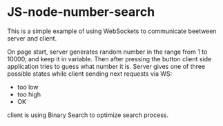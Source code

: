 # JS-node-number-search

This is a simple example of using WebSockets to communicate beetween server and client.

On page start, server generates random number in the range from 1 to 10000, and keep it in variable. Then after pressing the button 
client side application tries to guess what number it is. Server gives one of three possible states while client sending next requests 
via WS:
- too low
- too high
- OK

client is using Binary Search to optimize search process.

